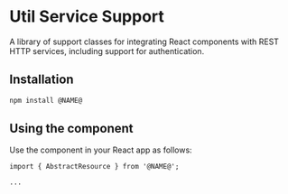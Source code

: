 # Util Service Support

A library of support classes for integrating React components with REST HTTP services, including support for authentication.

## Installation

```sh
npm install @NAME@
```

## Using the component

Use the component in your React app as follows:

```
import { AbstractResource } from '@NAME@';

...
```
